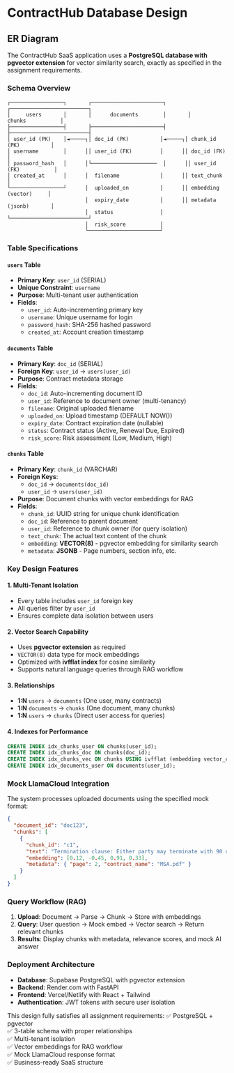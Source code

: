 # ContractHub Database Design

## ER Diagram

The ContractHub SaaS application uses a **PostgreSQL database with pgvector extension** for vector similarity search, exactly as specified in the assignment requirements.

### Schema Overview

```
┌─────────────────┐       ┌───────────────────────┐       ┌─────────────────────────┐
│     users       │       │      documents        │       │        chunks           │
├─────────────────┤       ├───────────────────────┤       ├─────────────────────────┤
│ user_id (PK)    │◄─────┐│ doc_id (PK)          │◄─────┐│ chunk_id (PK)          │
│ username        │      ││ user_id (FK)         │      ││ doc_id (FK)            │
│ password_hash   │      │└─────────────────────  │      ││ user_id (FK)           │
│ created_at      │      │  filename             │      ││ text_chunk             │
└─────────────────┘      │  uploaded_on          │      ││ embedding (vector)     │
                         │  expiry_date          │      ││ metadata (jsonb)       │
                         │  status               │      └─────────────────────────┘
                         │  risk_score           │
                         └───────────────────────┘
```

### Table Specifications

#### `users` Table
- **Primary Key**: `user_id` (SERIAL)
- **Unique Constraint**: `username`
- **Purpose**: Multi-tenant user authentication
- **Fields**:
  - `user_id`: Auto-incrementing primary key
  - `username`: Unique username for login
  - `password_hash`: SHA-256 hashed password
  - `created_at`: Account creation timestamp

#### `documents` Table  
- **Primary Key**: `doc_id` (SERIAL)
- **Foreign Key**: `user_id` → `users(user_id)`
- **Purpose**: Contract metadata storage
- **Fields**:
  - `doc_id`: Auto-incrementing document ID
  - `user_id`: Reference to document owner (multi-tenancy)
  - `filename`: Original uploaded filename
  - `uploaded_on`: Upload timestamp (DEFAULT NOW())
  - `expiry_date`: Contract expiration date (nullable)
  - `status`: Contract status (Active, Renewal Due, Expired)
  - `risk_score`: Risk assessment (Low, Medium, High)

#### `chunks` Table
- **Primary Key**: `chunk_id` (VARCHAR)
- **Foreign Keys**: 
  - `doc_id` → `documents(doc_id)`
  - `user_id` → `users(user_id)`
- **Purpose**: Document chunks with vector embeddings for RAG
- **Fields**:
  - `chunk_id`: UUID string for unique chunk identification
  - `doc_id`: Reference to parent document
  - `user_id`: Reference to chunk owner (for query isolation)
  - `text_chunk`: The actual text content of the chunk
  - `embedding`: **VECTOR(8)** - pgvector embedding for similarity search
  - `metadata`: **JSONB** - Page numbers, section info, etc.

### Key Design Features

#### 1. **Multi-Tenant Isolation**
- Every table includes `user_id` foreign key
- All queries filter by `user_id`
- Ensures complete data isolation between users

#### 2. **Vector Search Capability**
- Uses **pgvector extension** as required
- `VECTOR(8)` data type for mock embeddings
- Optimized with **ivfflat index** for cosine similarity
- Supports natural language queries through RAG workflow

#### 3. **Relationships**
- **1:N** `users` → `documents` (One user, many contracts)
- **1:N** `documents` → `chunks` (One document, many chunks)  
- **1:N** `users` → `chunks` (Direct user access for queries)

#### 4. **Indexes for Performance**
```sql
CREATE INDEX idx_chunks_user ON chunks(user_id);
CREATE INDEX idx_chunks_doc ON chunks(doc_id);
CREATE INDEX idx_chunks_vec ON chunks USING ivfflat (embedding vector_cosine_ops) WITH (lists = 100);
CREATE INDEX idx_documents_user ON documents(user_id);
```

### Mock LlamaCloud Integration

The system processes uploaded documents using the specified mock format:

```json
{
  "document_id": "doc123",
  "chunks": [
    {
      "chunk_id": "c1", 
      "text": "Termination clause: Either party may terminate with 90 days' notice.",
      "embedding": [0.12, -0.45, 0.91, 0.33],
      "metadata": { "page": 2, "contract_name": "MSA.pdf" }
    }
  ]
}
```

### Query Workflow (RAG)

1. **Upload**: Document → Parse → Chunk → Store with embeddings
2. **Query**: User question → Mock embed → Vector search → Return relevant chunks
3. **Results**: Display chunks with metadata, relevance scores, and mock AI answer

### Deployment Architecture

- **Database**: Supabase PostgreSQL with pgvector extension
- **Backend**: Render.com with FastAPI 
- **Frontend**: Vercel/Netlify with React + Tailwind
- **Authentication**: JWT tokens with secure user isolation

This design fully satisfies all assignment requirements:
✅ PostgreSQL + pgvector  
✅ 3-table schema with proper relationships  
✅ Multi-tenant isolation  
✅ Vector embeddings for RAG workflow  
✅ Mock LlamaCloud response format  
✅ Business-ready SaaS structure
